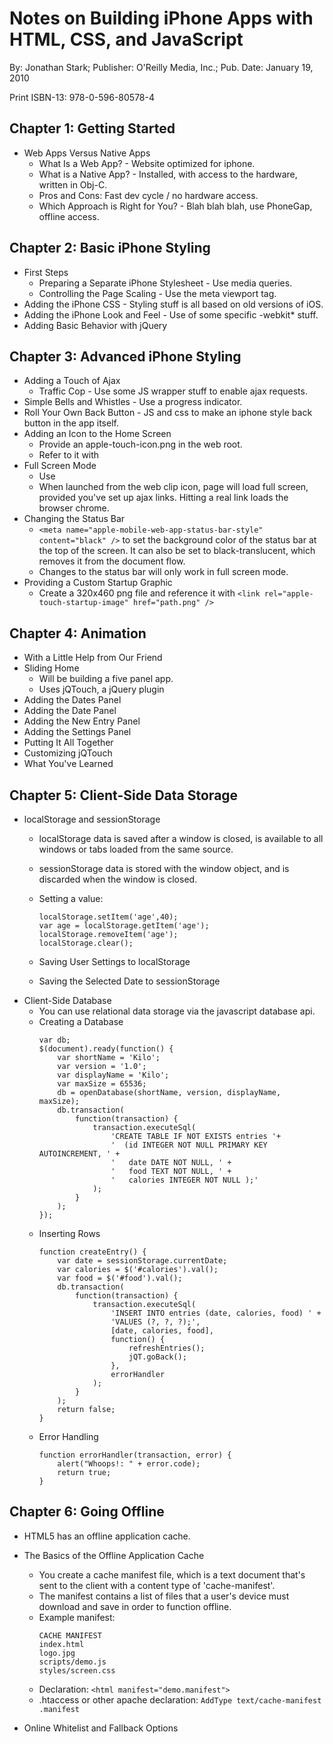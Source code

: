 # Notes on Building iPhone Apps with HTML, CSS, and JavaScript

By: Jonathan Stark; Publisher: O'Reilly Media, Inc.; Pub. Date: January 19, 2010

Print ISBN-13: 978-0-596-80578-4

## Chapter 1: Getting Started

* Web Apps Versus Native Apps
    * What Is a Web App? - Website optimized for iphone.
    * What is a Native App? - Installed, with access to the hardware, written in Obj-C.
    * Pros and Cons: Fast dev cycle / no hardware access.
    * Which Approach is Right for You? - Blah blah blah, use PhoneGap, offline access.

## Chapter 2: Basic iPhone Styling

* First Steps
    * Preparing a Separate iPhone Stylesheet - Use media queries.
    * Controlling the Page Scaling - Use the meta viewport tag.
* Adding the iPhone CSS - Styling stuff is all based on old versions of iOS.
* Adding the iPhone Look and Feel - Use of some specific -webkit* stuff.
* Adding Basic Behavior with jQuery

## Chapter 3: Advanced iPhone Styling

* Adding a Touch of Ajax
    * Traffic Cop - Use some JS wrapper stuff to enable ajax requests.
* Simple Bells and Whistles - Use a progress indicator.
* Roll Your Own Back Button - JS and css to make an iphone style back button in the app itself.
* Adding an Icon to the Home Screen
    * Provide an apple-touch-icon.png in the web root.
    * Refer to it with <link rel="apple-touch-icon" />
* Full Screen Mode
    * Use <meta name="apple-mobile-web-app-capable" content="yes" />
    * When launched from the web clip icon, page will load full screen,
      provided you've set up ajax links. Hitting a real link loads the
      browser chrome.
* Changing the Status Bar
    * `<meta name="apple-mobile-web-app-status-bar-style" content="black" />` to set the background color of the status bar at the top of the screen. It can also be set to black-translucent, which removes it from the document flow.
    * Changes to the status bar will only work in full screen mode.
* Providing a Custom Startup Graphic
    * Create a 320x460 png file and reference it with `<link rel="apple-touch-startup-image" href="path.png" />`

## Chapter 4: Animation
    
* With a Little Help from Our Friend
* Sliding Home
    * Will be building a five panel app.
    * Uses jQTouch, a jQuery plugin
* Adding the Dates Panel
* Adding the Date Panel
* Adding the New Entry Panel
* Adding the Settings Panel
* Putting It All Together
* Customizing jQTouch
* What You've Learned

## Chapter 5: Client-Side Data Storage

* localStorage and sessionStorage
    * localStorage data is saved after a window is closed, is available to all windows or tabs loaded from the same source.
    * sessionStorage data is stored with the window object, and is discarded when the window is closed.
    * Setting a value:
        ```
        localStorage.setItem('age',40);
        var age = localStorage.getItem('age');
        localStorage.removeItem('age');
        localStorage.clear();
        ```

    * Saving User Settings to localStorage
    * Saving the Selected Date to sessionStorage
* Client-Side Database
    * You can use relational data storage via the javascript database api.
    * Creating a Database
        ```
        var db;
        $(document).ready(function() {
            var shortName = 'Kilo';
            var version = '1.0';
            var displayName = 'Kilo';
            var maxSize = 65536;
            db = openDatabase(shortName, version, displayName, maxSize);
            db.transaction(
                function(transaction) {
                    transaction.executeSql(
                        'CREATE TABLE IF NOT EXISTS entries '+
                        '  (id INTEGER NOT NULL PRIMARY KEY AUTOINCREMENT, ' +
                        '   date DATE NOT NULL, ' +
                        '   food TEXT NOT NULL, ' +
                        '   calories INTEGER NOT NULL );'
                    );
                }
            );
        });
        ```
    * Inserting Rows
        ```
        function createEntry() {
            var date = sessionStorage.currentDate;
            var calories = $('#calories').val();
            var food = $('#food').val();
            db.transaction(
                function(transaction) {
                    transaction.executeSql(
                        'INSERT INTO entries (date, calories, food) ' +
                        'VALUES (?, ?, ?);',
                        [date, calories, food],
                        function() {
                            refreshEntries();
                            jQT.goBack();
                        },
                        errorHandler
                    );
                }
            );
            return false;
        }
        ```
    * Error Handling
        ```
        function errorHandler(transaction, error) {
            alert("Whoops!: " + error.code);
            return true;
        }
        ```

## Chapter 6: Going Offline
    
* HTML5 has an offline application cache.
* The Basics of the Offline Application Cache
    * You create a cache manifest file, which is a text document that's sent to the client with a content type of 'cache-manifest'.
    * The manifest contains a list of files that a user's device must download and save in order to function offline.
    * Example manifest:
        ```
        CACHE MANIFEST
        index.html
        logo.jpg
        scripts/demo.js
        styles/screen.css
        ```
    * Declaration: `<html manifest="demo.manifest">`
    * .htaccess or other apache declaration: `AddType text/cache-manifest .manifest`

* Online Whitelist and Fallback Options
